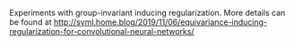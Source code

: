 Experiments with group-invariant inducing regularization. More details can be found at 
http://syml.home.blog/2019/11/06/equivariance-inducing-regularization-for-convolutional-neural-networks/